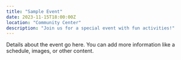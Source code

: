 ```yaml
---
title: "Sample Event"
date: 2023-11-15T18:00:00Z
location: "Community Center"
description: "Join us for a special event with fun activities!"
---
```


Details about the event go here. You can add more information like a schedule, images, or other content.
